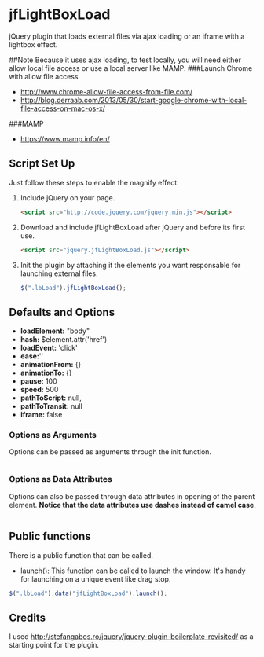 # jfLightBoxLoad
jQuery plugin that loads external files via ajax loading or an iframe with a lightbox effect. 

##Note
Because it uses ajax loading, to test locally, you will need either allow local file access or use a local server like MAMP.
###Launch Chrome with allow file access
* <a href="http://www.chrome-allow-file-access-from-file.com/">http://www.chrome-allow-file-access-from-file.com/</a>
* <a href="http://blog.derraab.com/2013/05/30/start-google-chrome-with-local-file-access-on-mac-os-x/">http://blog.derraab.com/2013/05/30/start-google-chrome-with-local-file-access-on-mac-os-x/</a>

###MAMP
* <a href="https://www.mamp.info/en/">https://www.mamp.info/en/</a>


## Script Set Up
Just follow these steps to enable the magnify effect:

1. Include jQuery on your page.

    ```html
    <script src="http://code.jquery.com/jquery.min.js"></script>
    ```

2. Download and include jfLightBoxLoad after jQuery and before its first use.

    ```html
    <script src="jquery.jfLightBoxLoad.js"></script>
    ```

3. Init the plugin by attaching it the elements you want responsable for launching external files.
    ```js
    $(".lbLoad").jfLightBoxLoad();
    ```

## Defaults and Options
* __loadElement:__ "body"
* __hash:__ $element.attr('href')
* __loadEvent:__ 'click'
* __ease:__''
* __animationFrom:__ {}
* __animationTo:__ {}
* __pause:__ 100
* __speed:__ 500
* __pathToScript:__ null,
* __pathToTransit:__ null
* __iframe:__ false

### Options as Arguments
Options can be passed as arguments through the init function.
```js

```
	
### Options as Data Attributes
Options can also be passed through data attributes in opening of the parent element. __Notice that the data attributes use dashes instead of camel case__.
```html

```

## Public functions
There is a public function that can be called.
* launch(): This function can be called to launch the window. It's handy for launching on a unique event like drag stop.

```js
$(".lbLoad").data("jfLightBoxLoad").launch();
```

## Credits
I used http://stefangabos.ro/jquery/jquery-plugin-boilerplate-revisited/ as a starting point for the plugin.


